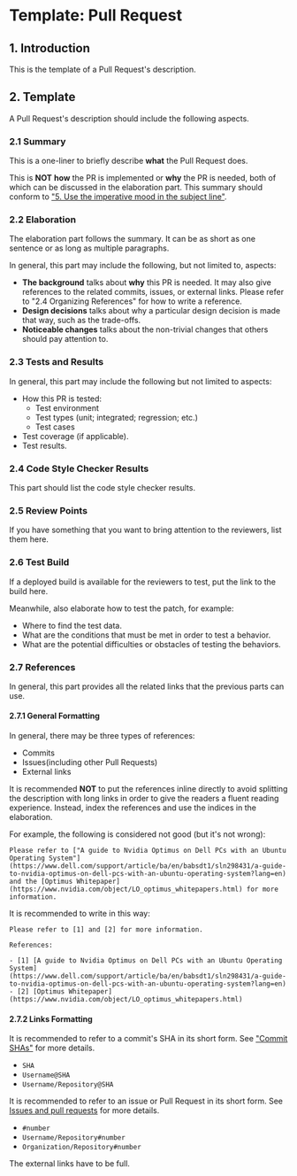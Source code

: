 # Template: Pull Request

## 1. Introduction

This is the template of a Pull Request's description.

## 2. Template

A Pull Request's description should include the following aspects.

### 2.1 Summary

This is a one-liner to briefly describe **what** the Pull Request does.

This is **NOT** **how** the PR is implemented or **why** the PR is needed, both of which can be discussed in the elaboration part. This summary should conform to ["5. Use the imperative mood in the subject line"](https://chris.beams.io/posts/git-commit/#imperative).

### 2.2 Elaboration

The elaboration part follows the summary. It can be as short as one sentence or as long as multiple paragraphs.

In general, this part may include the following, but not limited to, aspects:

- **The background** talks about **why** this PR is needed. It may also give references to the related commits, issues, or external links. Please refer to "2.4 Organizing References" for how to write a reference.
- **Design decisions** talks about why a particular design decision is made that way, such as the trade-offs.
- **Noticeable changes** talks about the non-trivial changes that others should pay attention to.

### 2.3 Tests and Results

In general, this part may include the following but not limited to aspects:

- How this PR is tested:
  - Test environment
  - Test types (unit; integrated; regression; etc.)
  - Test cases
- Test coverage (if applicable).
- Test results.

### 2.4 Code Style Checker Results

This part should list the code style checker results.

### 2.5 Review Points

If you have something that you want to bring attention to the reviewers, list them here.

### 2.6 Test Build

If a deployed build is available for the reviewers to test, put the link to the build here.

Meanwhile, also elaborate how to test the patch, for example:

- Where to find the test data.
- What are the conditions that must be met in order to test a behavior.
- What are the potential difficulties or obstacles of testing the behaviors.

### 2.7 References

In general, this part provides all the related links that the previous parts can use.

#### 2.7.1 General Formatting

In general, there may be three types of references:

- Commits
- Issues(including other Pull Requests)
- External links

It is recommended **NOT** to put the references inline directly to avoid splitting the description with long links in order to give the readers a fluent reading experience. Instead, index the references and use the indices in the elaboration.

For example, the following is considered not good (but it's not wrong):

```
Please refer to ["A guide to Nvidia Optimus on Dell PCs with an Ubuntu Operating System"](https://www.dell.com/support/article/ba/en/babsdt1/sln298431/a-guide-to-nvidia-optimus-on-dell-pcs-with-an-ubuntu-operating-system?lang=en) and the [Optimus Whitepaper](https://www.nvidia.com/object/LO_optimus_whitepapers.html) for more information.
```

It is recommended to write in this way:

```
Please refer to [1] and [2] for more information.

References:

- [1] [A guide to Nvidia Optimus on Dell PCs with an Ubuntu Operating System](https://www.dell.com/support/article/ba/en/babsdt1/sln298431/a-guide-to-nvidia-optimus-on-dell-pcs-with-an-ubuntu-operating-system?lang=en)
- [2] [Optimus Whitepaper](https://www.nvidia.com/object/LO_optimus_whitepapers.html)
```

#### 2.7.2 Links Formatting

It is recommended to refer to a commit's SHA in its short form. See ["Commit SHAs"](https://help.github.com/articles/autolinked-references-and-urls/#commit-shas) for more details.

- `SHA`
- `Username@SHA`
- `Username/Repository@SHA`

It is recommended to refer to an issue or Pull Request in its short form. See [Issues and pull requests](https://help.github.com/articles/autolinked-references-and-urls/#issues-and-pull-requests) for more details.

- `#number`
- `Username/Repository#number`
- `Organization/Repository#number`

The external links have to be full.
